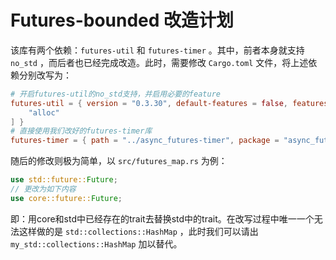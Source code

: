 # Futures-bounded 改造计划

该库有两个依赖：`futures-util` 和 `futures-timer` 。其中，前者本身就支持 `no_std` ，而后者也已经完成改造。此时，需要修改 `Cargo.toml` 文件，将上述依赖分别改写为：

```toml
# 开启futures-util的no_std支持，并启用必要的feature
futures-util = { version = "0.3.30", default-features = false, features = [
    "alloc"
] }
# 直接使用我们改好的futures-timer库
futures-timer = { path = "../async_futures-timer", package = "async_futures-timer" }
```

随后的修改则极为简单，以 `src/futures_map.rs` 为例：

```rust
use std::future::Future;
// 更改为如下内容
use core::future::Future;
```

即：用core和std中已经存在的trait去替换std中的trait。在改写过程中唯一一个无法这样做的是 `std::collections::HashMap` ，此时我们可以请出 `my_std::collections::HashMap` 加以替代。